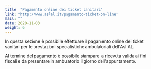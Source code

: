 ```yaml
---
title: "Pagamento online dei ticket sanitari"
link: "http://www.aslal.it/pagamento-ticket-on-line"
mail: ""
date: 2020-11-03
weight: 6
---
```


In questa sezione è possibile effettuare il pagamento online dei ticket sanitari per le prestazioni specialistiche ambulatoriali dell'Asl AL.

Al termine del pagamento è possibile stampare la ricevuta valida ai fini fiscali e da presentare in ambulatorio il giorno dell'appuntamento.